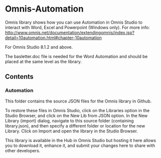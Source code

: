 # Omnis-Automation
Omnis library shows how you can use Automation in Omnis Studio to interact with Word, Excel and Powerpoint (Windows only).
For more info:
http://www.omnis.net/documentation/extendingomnis/index.jsp?detail=10automation.html#chapter-10automation

For Omnis Studio 8.1.2 and above.

The basletter.doc file is needed for the Word Automation and should be placed at the same level as the library.

## Contents
### Automation
This folder contains the source JSON files for the Omnis library in Github. 

To restore these files in Omnis Studio, click on the Libraries option in the Studio Browser, and click on the New Lib from JSON option. In the New Library (import) dialog, navigate to this source folder (containing library.json), and then specify a different folder or location for the new Library. Click on Import and open the library in the Studio Browser. 

This library is available in the Hub in Omnis Studio but hosting it here allows you to download it, enhance it, and submit your changes here to share with other developers. 
